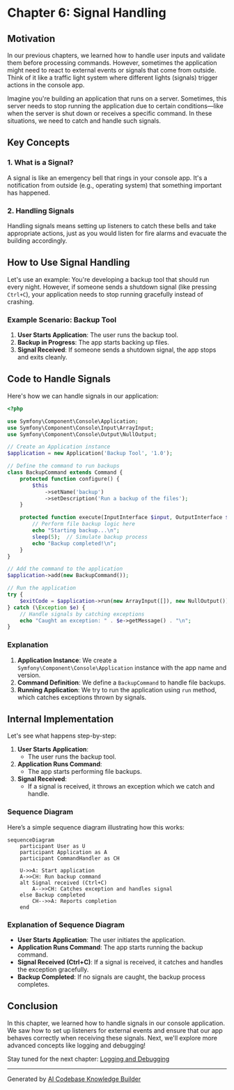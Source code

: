 # Chapter 6: Signal Handling

## Motivation

In our previous chapters, we learned how to handle user inputs and validate them before processing commands. However, sometimes the application might need to react to external events or signals that come from outside. Think of it like a traffic light system where different lights (signals) trigger actions in the console app.

Imagine you're building an application that runs on a server. Sometimes, this server needs to stop running the application due to certain conditions—like when the server is shut down or receives a specific command. In these situations, we need to catch and handle such signals.

## Key Concepts

### 1. What is a Signal?
A signal is like an emergency bell that rings in your console app. It's a notification from outside (e.g., operating system) that something important has happened.

### 2. Handling Signals
Handling signals means setting up listeners to catch these bells and take appropriate actions, just as you would listen for fire alarms and evacuate the building accordingly.

## How to Use Signal Handling

Let's use an example: You're developing a backup tool that should run every night. However, if someone sends a shutdown signal (like pressing `Ctrl+C`), your application needs to stop running gracefully instead of crashing.

### Example Scenario: Backup Tool

1. **User Starts Application**: The user runs the backup tool.
2. **Backup in Progress**: The app starts backing up files.
3. **Signal Received**: If someone sends a shutdown signal, the app stops and exits cleanly.

## Code to Handle Signals

Here's how we can handle signals in our application:

```php
<?php

use Symfony\Component\Console\Application;
use Symfony\Component\Console\Input\ArrayInput;
use Symfony\Component\Console\Output\NullOutput;

// Create an Application instance
$application = new Application('Backup Tool', '1.0');

// Define the command to run backups
class BackupCommand extends Command {
    protected function configure() {
        $this
            ->setName('backup')
            ->setDescription('Run a backup of the files');
    }

    protected function execute(InputInterface $input, OutputInterface $output) {
        // Perform file backup logic here
        echo "Starting backup...\n";
        sleep(5);  // Simulate backup process
        echo "Backup completed!\n";
    }
}

// Add the command to the application
$application->add(new BackupCommand());

// Run the application
try {
    $exitCode = $application->run(new ArrayInput([]), new NullOutput());
} catch (\Exception $e) {
    // Handle signals by catching exceptions
    echo "Caught an exception: " . $e->getMessage() . "\n";
}
```

### Explanation

1. **Application Instance**: We create a `Symfony\Component\Console\Application` instance with the app name and version.
2. **Command Definition**: We define a `BackupCommand` to handle file backups.
3. **Running Application**: We try to run the application using `run` method, which catches exceptions thrown by signals.

## Internal Implementation

Let's see what happens step-by-step:

1. **User Starts Application**:
   - The user runs the backup tool.
2. **Application Runs Command**:
   - The app starts performing file backups.
3. **Signal Received**:
   - If a signal is received, it throws an exception which we catch and handle.

### Sequence Diagram

Here’s a simple sequence diagram illustrating how this works:

```mermaid
sequenceDiagram
    participant User as U
    participant Application as A
    participant CommandHandler as CH

    U->>A: Start application
    A->>CH: Run backup command
    alt Signal received (Ctrl+C)
        A-->>CH: Catches exception and handles signal
    else Backup completed
        CH-->>A: Reports completion
    end
```

### Explanation of Sequence Diagram

- **User Starts Application**: The user initiates the application.
- **Application Runs Command**: The app starts running the backup command.
- **Signal Received (Ctrl+C)**: If a signal is received, it catches and handles the exception gracefully.
- **Backup Completed**: If no signals are caught, the backup process completes.

## Conclusion

In this chapter, we learned how to handle signals in our console application. We saw how to set up listeners for external events and ensure that our app behaves correctly when receiving these signals. Next, we'll explore more advanced concepts like logging and debugging!

Stay tuned for the next chapter: [Logging and Debugging](07_logging_and_debugging_.md)

---

Generated by [AI Codebase Knowledge Builder](https://github.com/The-Pocket/Tutorial-Codebase-Knowledge)